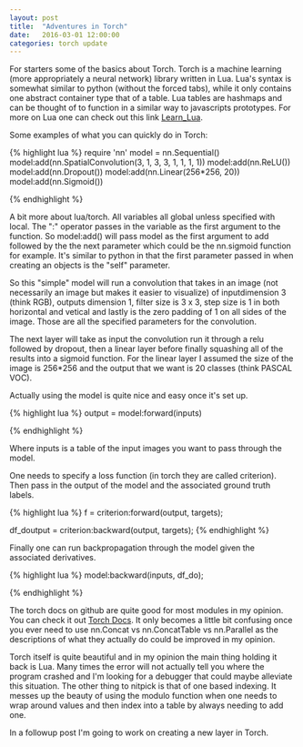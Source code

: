 ```yaml
---
layout: post
title:  "Adventures in Torch"
date:   2016-03-01 12:00:00
categories: torch update
---
```



For starters some of the basics about Torch.  Torch is a machine learning (more appropriately a neural network) library written in Lua. Lua's syntax is somewhat similar to python (without the forced tabs), while it only contains one abstract container type that of a table. Lua tables are hashmaps and can be thought of to function in a similar way to javascripts prototypes.  For more on Lua one can check out this link [Learn_Lua][Lua]. 


Some examples of what you can quickly do in Torch:

{% highlight lua %}
require 'nn' 
model = nn.Sequential()
model:add(nn.SpatialConvolution(3, 1, 3, 3, 1, 1, 1, 1)) 
model:add(nn.ReLU())
model:add(nn.Dropout())
model:add(nn.Linear(256*256, 20))
model:add(nn.Sigmoid())

{% endhighlight %}

A bit more about lua/torch.  All variables all global unless specified with local. The ":" operator passes in the variable as the first argument to the function. So model:add() will pass model as the first argument to add followed by the the next parameter which could be the nn.sigmoid function for example.  It's similar to python in that the first parameter passed in when creating an objects is the "self" parameter. 

So this "simple" model will run a convolution that takes in an image (not necessarily an image but makes it easier to visualize) of  inputdimension 3 (think RGB), outputs dimension 1,  filter size is 3 x 3, step size is 1 in both horizontal and vetical and lastly is the zero padding of 1 on all sides of the image.  Those are all the specified parameters for the convolution.

The next layer will take as input the convolution run it through a relu followed by dropout, then a linear layer before finally squashing all of the results into a sigmoid function.  For the linear layer I assumed the size of the image is 256*256 and the output that we want is 20 classes (think PASCAL VOC).  

Actually using the model is quite nice and easy once it's set up.

{% highlight lua %}
output = model:forward(inputs)

{% endhighlight %}

Where inputs is a table of the input images you want to pass through the model.

One needs to specify a loss function (in torch they are called criterion). Then pass in the output of the model and the associated ground truth labels.

{% highlight lua %}
f = criterion:forward(output, targets);

df_doutput = criterion:backward(output, targets);
{% endhighlight %}

Finally one can run backpropagation through the model given the associated derivatives.


{% highlight lua %}
model:backward(inputs, df_do);

{% endhighlight %}



The torch docs on github are quite good for most modules in my opinion. You can check it out [Torch Docs][thDocs].  It only becomes a little bit confusing once you ever need to use nn.Concat vs nn.ConcatTable vs nn.Parallel as the descriptions of what they actually do could be improved in my opinion.

Torch itself is quite beautiful and in my opinion the main thing holding it back is Lua.  Many times the error will not actually tell you where the program crashed and I'm looking for a debugger that could maybe alleviate this situation.  The other thing to nitpick is that of one based indexing.  It messes up the beauty of using the modulo function when one needs to wrap around values and then index into a table by always needing to add one. 


In a followup post I'm going to work on creating a new layer in Torch.



[Lua]: https://learnxinyminutes.com/docs/lua/
[thDocs]: https://github.com/torch/nn/blob/master/doc/index.md